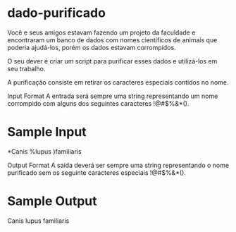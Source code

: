 # dado-purificado

Você e seus amigos estavam fazendo um projeto da faculdade e encontraram um banco de dados com nomes científicos de animais que poderia ajudá-los, porém os dados estavam corrompidos.

O seu dever é criar um script para purificar esses dados e utilizá-los em seu trabalho.

A purificação consiste em retirar os caracteres especiais contidos no nome.

Input Format
A entrada será sempre uma string representando um nome corrompido com alguns dos seguintes caracteres !@#$%&*().

# Sample Input
*Canis %lupus )familiaris


Output Format
A saída deverá ser sempre uma string representando o nome purificado sem os seguinte caracteres especiais !@#$%&*().

# Sample Output
Canis lupus familiaris
